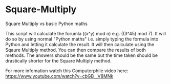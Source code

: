 # Square-Multiply
Square Multiply vs basic Python maths

This script will calculate the forumla ((x^y) mod n) e.g. ((3^45) mod 7).
It will do so by using normal "Python maths" i.e. simply typing the formula into Python and letting it calculate the result.
It will then calculate using the Sqaure Multiply method. You can then compare the results of both methods.
The answers should be the same but the time taken should be drastically shorter for the Square Multiply method.

For more infomation watch this Computerphile video here: https://www.youtube.com/watch?v=cbGB__V8MNk
